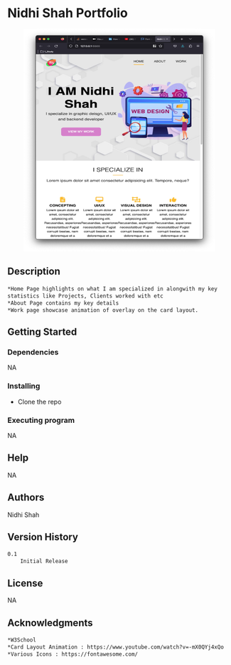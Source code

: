 # Nidhi Shah Portfolio

   <p align="center">
     <a href="https://github.com/shahnidhi20/Portoflio_NS/">
       <img src="./main_page.jpg" alt="Portfolio" width="430" height="500">
     </a>
   </p>

## Description

    *Home Page highlights on what I am specialized in alongwith my key statistics like Projects, Clients worked with etc
    *About Page contains my key details
    *Work page showcase animation of overlay on the card layout. 
    

## Getting Started
### Dependencies
   NA

### Installing
   * Clone the repo
 
    

### Executing program
   NA
 

## Help
   NA

## Authors

Nidhi Shah

## Version History
    0.1
        Initial Release

## License
NA

## Acknowledgments

    *W3School 
    *Card Layout Animation : https://www.youtube.com/watch?v=-mX0QYj4xQo
    *Various Icons : https://fontawesome.com/ 
